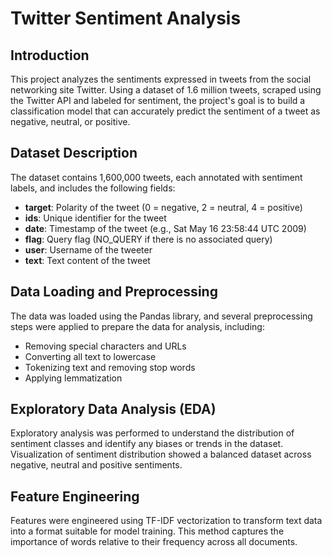 # Twitter Sentiment Analysis

## Introduction
This project analyzes the sentiments expressed in tweets from the social networking site Twitter. Using a dataset of 1.6 million tweets, scraped using the Twitter API and labeled for sentiment, the project's goal is to build a classification model that can accurately predict the sentiment of a tweet as negative, neutral, or positive.

## Dataset Description
The dataset contains 1,600,000 tweets, each annotated with sentiment labels, and includes the following fields:
- **target**: Polarity of the tweet (0 = negative, 2 = neutral, 4 = positive)
- **ids**: Unique identifier for the tweet
- **date**: Timestamp of the tweet (e.g., Sat May 16 23:58:44 UTC 2009)
- **flag**: Query flag (NO_QUERY if there is no associated query)
- **user**: Username of the tweeter
- **text**: Text content of the tweet

## Data Loading and Preprocessing
The data was loaded using the Pandas library, and several preprocessing steps were applied to prepare the data for analysis, including:
- Removing special characters and URLs
- Converting all text to lowercase
- Tokenizing text and removing stop words
- Applying lemmatization


## Exploratory Data Analysis (EDA)
Exploratory analysis was performed to understand the distribution of sentiment classes and identify any biases or trends in the dataset. Visualization of sentiment distribution showed a balanced dataset across negative, neutral and positive sentiments.

## Feature Engineering 
Features were engineered using TF-IDF vectorization to transform text data into a format suitable for model training. This method captures the importance of words relative to their frequency across all documents.


